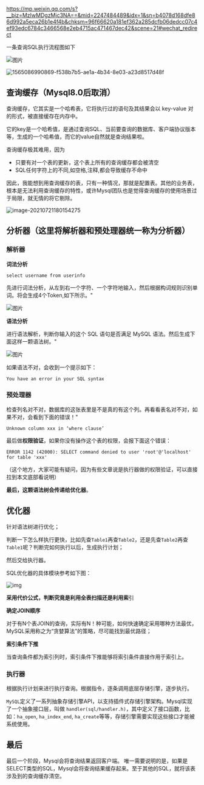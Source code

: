 https://mp.weixin.qq.com/s?__biz=MzIwMDgzMjc3NA==&mid=2247484489&idx=1&sn=b4078d168dfe86d992a5eca26b1e4f4b&chksm=96f66620a181ef362a285dcfb06dedcc07c4ef93edc6784c3466568e2eb4715ac471467dec42&scene=21#wechat_redirect

一条查询SQL执行流程图如下

![图片](https://mmbiz.qpic.cn/mmbiz_png/SYoYmIOcI5pN3fuFqya0J40LO5XlHKOZT4ibbWQvqnbeZtbRZwTdG2jG993B2cMLE90fIQjV1MSt61wWfx1WZ0A/640?wx_fmt=png&tp=webp&wxfrom=5&wx_lazy=1&wx_co=1)

![1565086990869-f538b7b5-ae1a-4b34-8e03-a23d8517d48f](C:\Users\Administrator\Desktop\1565086990869-f538b7b5-ae1a-4b34-8e03-a23d8517d48f.png)

## 查询缓存（Mysql8.0后取消）

查询缓存，它其实是一个哈希表，它将执行过的语句及其结果会以 key-value 对的形式，被直接缓存在内存中。

它的key是一个哈希值，是通过查询SQL、当前要查询的数据库、客户端协议版本等，生成的一个哈希值，而它的value自然就是查询结果啦。

查询缓存极其难用，因为

- 只要有对一个表的更新，这个表上所有的查询缓存都会被清空
- SQL任何字符上的不同,如空格,注释,都会导致缓存不命中

因此，我能想到用查询缓存的表，只有一种情况，那就是配置表。其他的业务表，根本是无法利用查询缓存的特性，或许Mysql团队也是觉得查询缓存的使用场景过于局限，就无情的将它剔除。

![image-20210721180154275](C:\Users\Administrator\AppData\Roaming\Typora\typora-user-images\image-20210721180154275.png)



## 分析器（这里将解析器和预处理器统一称为分析器）

### 解析器

**词法分析**

```
select username from userinfo
```

先进行词法分析，从左到右一个字符、一个字符地输入，然后根据构词规则识别单词。将会生成4个Token,如下所示。"

![图片](https://mmbiz.qpic.cn/mmbiz_png/SYoYmIOcI5pN3fuFqya0J40LO5XlHKOZCTl7I0B37v9GYjrEQTYlsB1x5VArSgutrJ65O0ta410aWMzA3nCAuQ/640?wx_fmt=png&tp=webp&wxfrom=5&wx_lazy=1&wx_co=1)

**语法分析**

进行语法解析，判断你输入的这个 SQL 语句是否满足 MySQL 语法。然后生成下面这样一颗语法树。"

![图片](https://mmbiz.qpic.cn/mmbiz_png/SYoYmIOcI5pN3fuFqya0J40LO5XlHKOZJopx8mKrhYCkCx2pZbkjWweLEtWWnuQL7uU0X1Ipn9tTW4CW4ynUlw/640?wx_fmt=png&tp=webp&wxfrom=5&wx_lazy=1&wx_co=1)

如果语法不对，会收到一个提示如下：

```
You have an error in your SQL syntax
```

### **预处理器**

检查列名对不对，数据库的这张表里是不是真的有这个列。再看看表名对不对，如果不对，会看到下面的错误！"

```
Unknown column xxx in ‘where clause’
```

最后做**权限验证**，如果你没有操作这个表的权限，会报下面这个错误：

```
ERROR 1142 (42000): SELECT command denied to user 'root'@'localhost' for table 'xxx'
```

（这个地方，大家可能有疑问，因为有些文章说是执行器做的权限验证，可以直接拉到本文底部看说明）

**最后，这颗语法树会传递给优化器**。



## 优化器

针对语法树进行优化；

判断一下怎么样执行更快，比如先查`Table1`再查`Table2`，还是先查`Table2`再查`Table1`呢？判断完如何执行以后，生成执行计划；

然后交给执行器。

SQL优化器的具体模块参考如下图：

![img](https://pic1.zhimg.com/80/v2-7c9d937de6b24190c2978f0a5854b9fc_720w.jpg)

**采用代价公式，判断究竟是利用全表扫描还是利用索**引

**确定JOIN顺序**

对于有N个表JOIN的查询，实际有N！种可能，如何快速确定采用哪种方法最优，MySQL采用称之为“贪婪算法”的策略，尽可能找到最优路径；

**索引条件下推**

当查询条件都为索引列时，索引条件下推能够将索引条件直接作用于索引上。



### 执行器

根据执行计划来进行执行查询。根据指令，逐条调用底层存储引擎，逐步执行。

`MySQL`定义了一系列抽象存储引擎API，以支持插件式存储引擎架构。Mysql实现了一个抽象接口层，叫做 `handler(sql/handler.h)`，其中定义了接口函数，比如：`ha_open`, `ha_index_end`, `ha_create`等等，存储引擎需要实现这些接口才能被系统使用。



## 最后

最后一个阶段，Mysql会将查询结果返回客户端。
唯一需要说明的是，如果是SELECT类型的SQL，Mysql会将查询结果缓存起来。至于其他的SQL，就将该表涉及到的查询缓存清空。